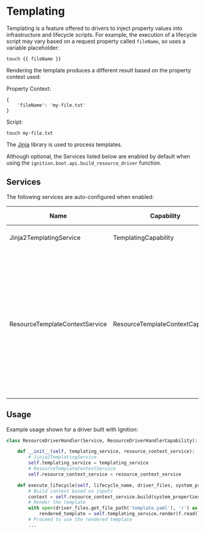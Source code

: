 # Templating

Templating is a feature offered to drivers to inject property values into infrastructure and lifecycle scripts. For example, the execution of a lifecycle script may vary based on a request property called `fileName`, so uses a variable placeholder:

```
touch {{ fileName }}
```

Rendering the template produces a different result based on the property context used:

Property Context:
```
{
    'fileName': 'my-file.txt'
}
```

Script:
```
touch my-file.txt
```

The [Jinja](https://jinja.palletsprojects.com/en/2.11.x/templates/) library is used to process templates.

Although optional, the Services listed below are enabled by default when using the `ignition.boot.api.build_resource_driver` function.

## Services

The following services are auto-configured when enabled:

| Name                     | Capability         | Required Capabilities             | Bootstrap Enable/Disable flag       | Description                                                                                                                                     |
| ------------------------ | ------------------ | --------------------------------- | ----------------------------------- | ----------------------------------------------------------------------------------------------------------------------------------------------- |
| Jinja2TemplatingService | TemplatingCapability | - | bootstrap.templating.service_enabled | Handles rendering templates |
| ResourceTemplateContextService | ResourceTemplateContextCapability | - | bootstrap.templating.resource_context_service_enabled | Builds up a dictionary context to use in templates, based on request inputs. Using this service provides consistent property language for template developers across drivers |

## Usage

Example usage shown for a driver built with Ignition:

```python
class ResourceDriverHandler(Service, ResourceDriverHandlerCapability):

    def __init__(self, templating_service, resource_context_service):
        # Jinja2TemplatingService
        self.templating_service = templating_service
        # ResourceTemplateContextService
        self.resource_context_service = resource_context_service

    def execute_lifecycle(self, lifecycle_name, driver_files, system_properties, resource_properties, request_properties, internal_resources, deployment_location):
        # Build context based on inputs
        context = self.resource_context_service.build(system_properties, properties, deployment_location)
        # Render the template
        with open(driver_files.get_file_path('template.yaml'), 'r') as f:
            rendered_template = self.templating_service.render(f.read(), context)
        # Proceed to use the rendered template
        ...
```